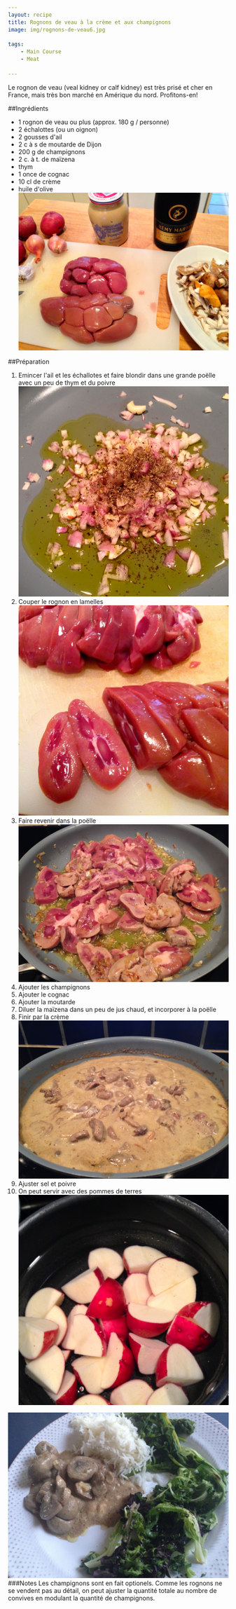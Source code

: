 ```yaml
---
layout: recipe
title: Rognons de veau à la crème et aux champignons
image: img/rognons-de-veau6.jpg

tags:
    - Main Course
    - Meat
    
---
```


Le rognon de veau (veal kidney or calf kidney) est très prisé et cher en France, mais très bon marché en Amérique du nord. Profitons-en!   

##Ingrédients
* 1 rognon de veau ou plus (approx. 180 g / personne)
* 2 échalottes (ou un oignon)
* 2 gousses d'ail
* 2 c à s de moutarde de Dijon
* 200 g de champignons
* 2 c. à t. de maïzena
* thym
* 1 once de cognac
* 10 cl de crème
* huile d'olive   
![image](img/rognons-de-veau1.jpg)

##Préparation
1. Emincer l'ail et les échallotes et faire blondir dans une grande poëlle avec un peu de thym et du poivre   
![image](img/rognons-de-veau3.jpg)
2. Couper le rognon en lamelles    
![image](img/rognons-de-veau2.jpg)
3. Faire revenir dans la poëlle   
![image](img/rognons-de-veau4.jpg)
4. Ajouter les champignons
5. Ajouter le cognac
6. Ajouter la moutarde
7. Diluer la maïzena dans un peu de jus chaud, et incorporer à la poëlle
8. Finir par la crème   
![image](img/rognons-de-veau5.jpg)
9. Ajuster sel et poivre
10. On peut servir avec des pommes de terres   
![image](img/rognons-de-veau7.jpg)

![image](img/rognons5.jpg)
###Notes
Les champignons sont en fait optionels. Comme les rognons ne se vendent pas au détail, on peut ajuster la quantité totale au nombre de convives en modulant la quantité de champignons. 
